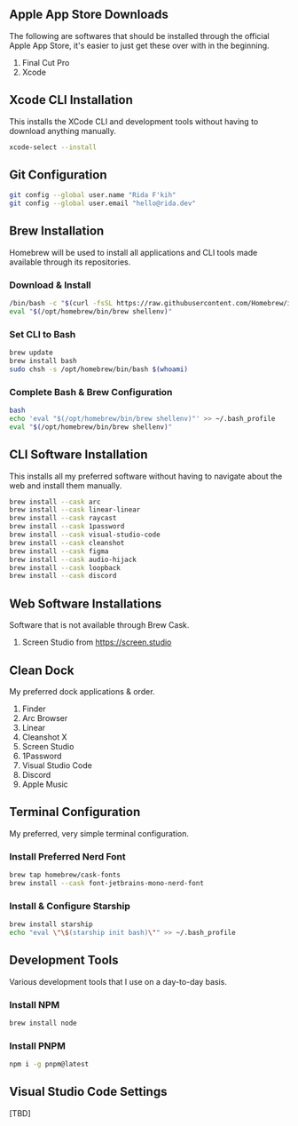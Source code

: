 ## Apple App Store Downloads
The following are softwares that should be installed through the official Apple App Store, it's easier to just get these over with in the beginning.

1. Final Cut Pro
2. Xcode

## Xcode CLI Installation
This installs the XCode CLI and development tools without having to download anything manually.

```bash
xcode-select --install
```

## Git Configuration

```bash
git config --global user.name "Rida F'kih"
git config --global user.email "hello@rida.dev"
```

## Brew Installation
Homebrew will be used to install all applications and CLI tools made available through its repositories.

### Download & Install
```bash
/bin/bash -c "$(curl -fsSL https://raw.githubusercontent.com/Homebrew/install/HEAD/install.sh)"
eval "$(/opt/homebrew/bin/brew shellenv)"
```

### Set CLI to Bash

```bash
brew update
brew install bash
sudo chsh -s /opt/homebrew/bin/bash $(whoami)
```

### Complete Bash & Brew Configuration

```bash
bash
echo 'eval "$(/opt/homebrew/bin/brew shellenv)"' >> ~/.bash_profile
eval "$(/opt/homebrew/bin/brew shellenv)"
```

## CLI Software Installation
This installs all my preferred software without having to navigate about the web and install them manually.

```bash
brew install --cask arc
brew install --cask linear-linear
brew install --cask raycast
brew install --cask 1password
brew install --cask visual-studio-code
brew install --cask cleanshot
brew install --cask figma
brew install --cask audio-hijack
brew install --cask loopback
brew install --cask discord
```

## Web Software Installations
Software that is not available through Brew Cask.

1. Screen Studio from https://screen.studio

## Clean Dock
My preferred dock applications & order.

1. Finder
2. Arc Browser
3. Linear
4. Cleanshot X
5. Screen Studio
6. 1Password
7. Visual Studio Code
8. Discord
9. Apple Music

## Terminal Configuration
My preferred, very simple terminal configuration.

### Install Preferred Nerd Font

```bash
brew tap homebrew/cask-fonts
brew install --cask font-jetbrains-mono-nerd-font 
```

### Install & Configure Starship

```bash
brew install starship
echo "eval \"\$(starship init bash)\"" >> ~/.bash_profile
```

## Development Tools
Various development tools that I use on a day-to-day basis.

### Install NPM

```bash
brew install node
```

### Install PNPM

```bash
npm i -g pnpm@latest
```

## Visual Studio Code Settings

[TBD]
